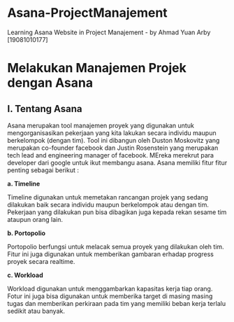 # Asana-ProjectManajement
Learning Asana Website in Project Manajement - by Ahmad Yuan Arby [19081010177]


# Melakukan Manajemen Projek dengan Asana
## I. Tentang Asana

Asana merupakan tool manajemen proyek yang digunakan untuk mengorganisasikan pekerjaan yang kita lakukan secara individu maupun berkelompok (dengan tim). Tool ini dibangun oleh Duston Moskovitz yang merupakan co-founder facebook dan Justin Rosenstein yang merupakan tech lead and engineering manager of facebook. MEreka merekrut para developer dari google untuk ikut membangu asana.
Asana memiliki fitur fitur penting sebagai berikut :

**a.	Timeline**

Timeline digunakan untuk memetakan rancangan projek yang sedang dilakukan baik secara individu maupun berkelompok atau dengan tim. Pekerjaan yang dilakukan pun bisa dibagikan juga kepada rekan sesame tim ataupun orang lain.

**b.	Portopolio**

Portopolio berfungsi untuk melacak semua proyek yang dilakukan oleh tim. Fitur ini juga digunakan untuk memberikan gambaran erhadap progress proyek secara realtime.

**c.	Workload**

Workload digunakan untuk menggambarkan kapasitas kerja tiap orang. Fotur ini juga bisa digunakan untuk memberika target di masing masing tugas dan memberikan perkiraan pada tim yang memiliki beban kerja terlalu sedikit atau banyak.
